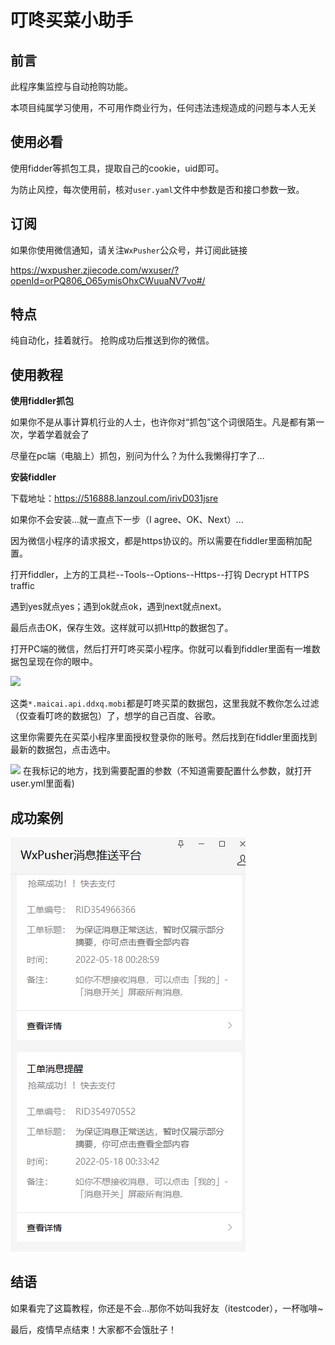# 叮咚买菜小助手

## 前言
此程序集监控与自动抢购功能。

本项目纯属学习使用，不可用作商业行为，任何违法违规造成的问题与本人无关

## 使用必看

使用fidder等抓包工具，提取自己的cookie，uid即可。

为防止风控，每次使用前，核对`user.yaml`文件中参数是否和接口参数一致。

## 订阅

如果你使用微信通知，请关注`WxPusher`公众号，并订阅此链接

https://wxpusher.zjiecode.com/wxuser/?openId=orPQ806_O65ymisOhxCWuuaNV7vo#/

## 特点

纯自动化，挂着就行。
抢购成功后推送到你的微信。

## 使用教程

**使用fiddler抓包**

如果你不是从事计算机行业的人士，也许你对“抓包”这个词很陌生。凡是都有第一次，学着学着就会了

尽量在pc端（电脑上）抓包，别问为什么？为什么我懒得打字了...

**安装fiddler**

下载地址：https://516888.lanzoul.com/irivD031jsre

如果你不会安装...就一直点下一步（I agree、OK、Next）...

因为微信小程序的请求报文，都是https协议的。所以需要在fiddler里面稍加配置。

打开fiddler，上方的工具栏--Tools--Options--Https--打钩 Decrypt HTTPS traffic

遇到yes就点yes；遇到ok就点ok，遇到next就点next。

最后点击OK，保存生效。这样就可以抓Http的数据包了。

打开PC端的微信，然后打开叮咚买菜小程序。你就可以看到fiddler里面有一堆数据包呈现在你的眼中。

![](./source/20220413143047.png)

这类`*.maicai.api.ddxq.mobi`都是叮咚买菜的数据包，这里我就不教你怎么过滤（仅查看叮咚的数据包）了，想学的自己百度、谷歌。

这里你需要先在买菜小程序里面授权登录你的账号。然后找到在fiddler里面找到最新的数据包，点击选中。

![](./source/20220413143932.png)
在我标记的地方，找到需要配置的参数（不知道需要配置什么参数，就打开user.yml里面看)

## 成功案例

![image-20220518121244322](./source/20220518121244322.png)

## 结语

如果看完了这篇教程，你还是不会...那你不妨叫我好友（itestcoder），一杯咖啡~

最后，疫情早点结束！大家都不会饿肚子！